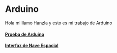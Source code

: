 # Arduino

Hola mi llamo Hanzla y esto es mi trabajo de Arduino
#### [Prueba de Arduino](https://github.com/Hanzla55/Arduino/blob/main/Primera%20prueba.md#protoboard)
#### [Interfaz de Nave Espacial](https://github.com/Hanzla55/Arduino/blob/main/INTERFAZ%20DE%20NAVE%20ESPACIAL.md)
